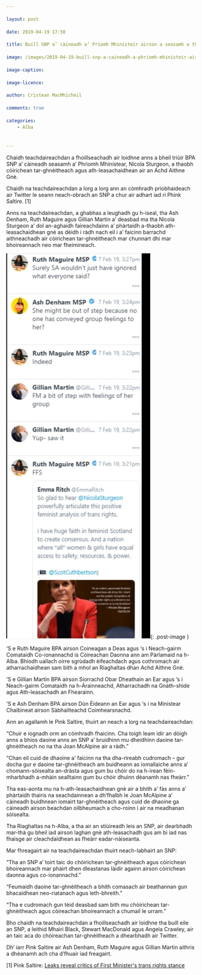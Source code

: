 ```yaml
---

layout: post

date: 2019-04-19 17:50

title: Buill SNP a’ càineadh a’ Prìomh Mhinisteir airson a seasamh a thaobh còirichean tar-ghnèitheach

image: /images/2019-04-19-buill-snp-a-caineadh-a-phriomh-mhinisteir-airson-a-seasamh-a-thaobh-còirichean-tar-ghnèitheach.jpg

image-caption:

image-licence:

author: Crìstean MacMhìcheil

comments: true

categories:
    - Alba
    
    
---
```


Chaidh teachdaireachdan a fhoillseachadh air loidhne anns a bheil triùir BPA SNP a’ càineadh seasamh a’ Phrìomh Mhinistear, Nicola Sturgeon, a thaobh  còirichean tar-ghnèitheach  agus ath-leasachaidhean air an Achd Aithne Gnè.

<!--more-->

Chaidh na teachdaireachdan a lorg a lorg ann an còmhradh prìobhaideach air Twitter le seann neach-obrach an SNP a chur air adhart iad ri Phink Saltire. [1]

Anns na teachdaireachdan, a ghabhas a leughadh gu h-ìseal, tha Ash Denham, Ruth Maguire agus Gillian Martin a’ deasbad ma tha Nicola Sturgeon a’ dol an-aghaidh faireachdainn a’ phàrtaidh a-thaobh ath-leasachaidhean gnè as dèidh i ràdh nach eil i a’ faicinn barrachd aithneachadh air còirichean tar-ghnèitheach mar chunnart dhi mar bhoireannach neo mar fheimineach.

![](/images/2019-04-19-buill-snp-a-caineadh-a-phriomh-mhinisteir-airson-a-seasamh-a-thaobh-còirichean-tar-ghnèitheach-02.jpg){: .post-image }

‘S e Ruth Maguire BPA airson Coineagan a Deas agus ‘s i Neach-gairm Comataidh Co-ionannachd is Còireachan Daonna ann am Pàrlamaid na h-Alba. Bhiodh uallach oirre sgrùdadh èifeachdach agus cothromach air atharrachaidhean sam bith a mhol an Riaghaltas dhan Achd Aithne Gnè.

‘S e Gillian Martin BPA airson Siorrachd Obar Dheathain an Ear agus ‘s i Neach-gairm Comataidh na h-Àrainneachd, Atharrachadh na Gnàth-shìde agus Ath-leasachadh an Fhearainn.

‘S e Ash Denham BPA airson Dùn Èideann an Ear agus ‘s i na Ministear Chaibineat airson Sàbhailteachd Coimhearsnachd.

Ann an agallamh le Pink Saltire, thuirt an neach a lorg na teachdaireachdan:

“Chuir e iognadh orm an còmhradh fhaicinn. Cha toigh leam idir an dòigh anns a bhios daoine anns an SNP a’ bruidhinn mu dheidhinn daoine tar-ghnèitheach no na tha Joan McAlpine air a ràdh.”

“Chan eil cuid de dhaoine a’ faicinn na tha dha-rìreabh cudromach – gur docha gur e daoine tar-ghnèitheach am buidheann as iomallaiche anns a’ chomann-sòisealta an-dràsta agus gum bu chòir do na h-ìrean fèin-mharbhadh a-mhàin sealltainn gum bu chòir dhuinn dèanamh nas fheàrr.”

Tha eas-aonta mu na h-ath-leasachaidhean gnè air a bhith a’ fàs anns a’ phàrtaidh thairis na seachdainnean a dh’fhalbh le Joan McAlpine a’ càineadh buidhnean iomairt tar-ghnèitheach agus cuid de dhaoine ga càineadh airson beachdan oilbheumach a cho-roinn i air na meadhanan sòisealta.

Tha Riaghaltas na h-Alba, a tha air an stiùireadh leis an SNP, air dearbhadh mar-thà gu bheil iad airson laghan gnè ath-leasachadh gus am bi iad nas fhaisge air cleachdaidhean as fheàrr eadar-nàiseanta.

Mar fhreagairt air na teachdaireachdan thuirt neach-labhairt an SNP:

“Tha an SNP a’ toirt taic do chòirichean tar-ghnèitheach agus còirichean bhoireannach mar phàirt dhen dleastanas làidir againn airson còirichean daonna agus co-ionannachd.”

“Feumaidh daoine tar-ghnèitheach a bhith comasach air beathannan gun bhacaidhean neo-riatanach agus leth-bhreith.”

“Tha e cudromach gun tèid deasbad sam bith mu chòirichean tar-ghnèitheach agus còireachan bhoireannach a chumail le urram.”

Bho chaidh  na teachdaireachdan a fhoillseachadh air loidhne tha buill eile an SNP, a leithid Mhairi Black, Stewart MacDonald agus Angela Crawley, air an taic aca do chòireachan tar-ghnèitheach a dhearbhadh air Twitter.

Dh’ iarr Pink Saltire air Ash Denham, Ruth Maguire agus Gillian Martin aithris a dhèanamh ach cha d’fhuair iad freagairt.

[1] Pink Saltire: [Leaks reveal critics of First Minister's trans rights stance](https://pinksaltire.com/2019/04/17/leaks-reveal-critics-of-first-ministers-trans-rights-stance/)

